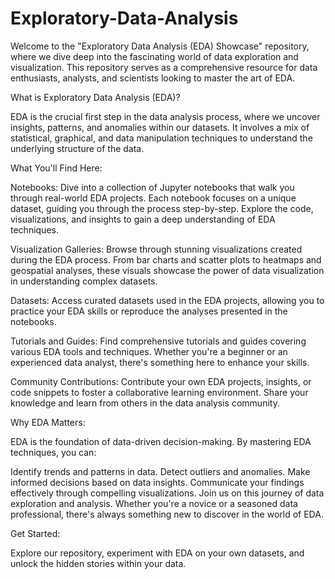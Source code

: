 # Exploratory-Data-Analysis
Welcome to the "Exploratory Data Analysis (EDA) Showcase" repository, where we dive deep into the fascinating world of data exploration and visualization. This repository serves as a comprehensive resource for data enthusiasts, analysts, and scientists looking to master the art of EDA.

What is Exploratory Data Analysis (EDA)?

EDA is the crucial first step in the data analysis process, where we uncover insights, patterns, and anomalies within our datasets. It involves a mix of statistical, graphical, and data manipulation techniques to understand the underlying structure of the data.

What You'll Find Here:

Notebooks: Dive into a collection of Jupyter notebooks that walk you through real-world EDA projects. Each notebook focuses on a unique dataset, guiding you through the process step-by-step. Explore the code, visualizations, and insights to gain a deep understanding of EDA techniques.

Visualization Galleries: Browse through stunning visualizations created during the EDA process. From bar charts and scatter plots to heatmaps and geospatial analyses, these visuals showcase the power of data visualization in understanding complex datasets.

Datasets: Access curated datasets used in the EDA projects, allowing you to practice your EDA skills or reproduce the analyses presented in the notebooks.

Tutorials and Guides: Find comprehensive tutorials and guides covering various EDA tools and techniques. Whether you're a beginner or an experienced data analyst, there's something here to enhance your skills.

Community Contributions: Contribute your own EDA projects, insights, or code snippets to foster a collaborative learning environment. Share your knowledge and learn from others in the data analysis community.

Why EDA Matters:

EDA is the foundation of data-driven decision-making. By mastering EDA techniques, you can:

Identify trends and patterns in data.
Detect outliers and anomalies.
Make informed decisions based on data insights.
Communicate your findings effectively through compelling visualizations.
Join us on this journey of data exploration and analysis. Whether you're a novice or a seasoned data professional, there's always something new to discover in the world of EDA.

Get Started:

Explore our repository, experiment with EDA on your own datasets, and unlock the hidden stories within your data.
